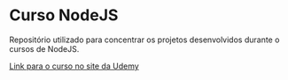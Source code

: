 # Curso NodeJS

Repositório utilizado para concentrar os projetos desenvolvidos durante o cursos de NodeJS.

[Link para o curso no site da Udemy](https://www.udemy.com/course/nodejs-do-zero-a-maestria-com-diversos-projetos/)
